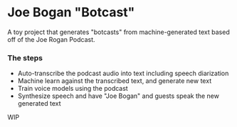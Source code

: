 # Joe Bogan "Botcast"

A toy project that generates "botcasts" from machine-generated text based off of the Joe Rogan Podcast.

### The steps
- Auto-transcribe the podcast audio into text including speech diarization
- Machine learn against the transcribed text, and generate new text
- Train voice models using the podcast
- Synthesize speech and have "Joe Bogan" and guests speak the new generated text

WIP